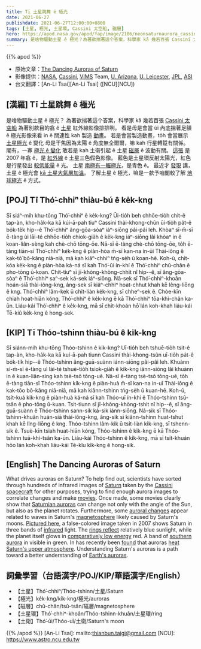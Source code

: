 ```yaml
---
title: Tī 土星跳舞 ê 極光
date: 2021-06-27
publishdate: 2021-06-27T12:00:00+0800
tags: [土星, 極光, 土星環, Cassini 太空船, 磁層]
hero: https://apod.nasa.gov/apod/fap/image/2106/neonsaturnaurora_cassini_1080.jpg
summary: 是啥物驅動土星 ê 極光？為著欲揣著這个答案，科學家 kā 幾若百張 Cassini 太空船為著別款目的翕 ê 土星紅外線影像排排咧。
---
```


{{% apod %}}

- 原始文章：[The Dancing Auroras of Saturn](https://apod.nasa.gov/apod/ap210627.html)
- 影像提供：[NASA](http://www.nasa.gov/), [Cassini](https://solarsystem.nasa.gov/missions/cassini/overview/), [VIMS](https://solarsystem.nasa.gov/missions/cassini/mission/spacecraft/cassini-orbiter/visible-and-infrared-mapping-spectrometer/) Team, [U. Arizona](https://www.lpl.arizona.edu/missions/cassini-vims), [U. Leicester](https://le.ac.uk/physics), [JPL](https://www.jpl.nasa.gov/), [ASI](https://www.asi.it/en/)
- 台文翻譯：[An-Li Tsai][An-Li Tsai] ([NCU][NCU])

## [漢羅] Tī 土星跳舞 ê 極光
是啥物驅動土星 ê 極光？
為著欲揣著這个答案，科學家 kā 幾若百張 [Cassini 太空船][Cassini spacecraft] 為著別款目的翕 ê [土星][Saturn] 紅外線影像排排咧。
看是毋是會當 ùi 內底揣著足額 ê 極光影像來看 in ê 關連性 kah 製造 [動畫][movies]。
若是會當製造動畫，to̍h 會當展示 [土星極光][Saturnian auroras] ê 變化 毋是干焦因為太陽 ê 角度無仝爾爾，嘛 kah 行星轉踅有關係。
閣有，一寡 [極光 ê 變化][auroral changes] 敢若是 kah 土衛引起 ê 土星 [磁層][magnetosphere] ê 波動有關。
[這張][Pictured here] 是 2007 年翕 ê，是 [紅外線][infrared] ê 土星三色假色影像。
藍色是土星環反射太陽光，紅色是行星發出 [較低能量][comparatively low energy] ê 光。
土星 [南極有一輾極光][southern aurora]，是青色 ê。
最近才 [發現][found] 講，土星 ê 極光會 [kā 土星大氣層加溫][heat Saturn's upper atmosphere]。
了解土星 ê 極光，嘛是一款予咱閣較了解 [地球極光][Earth's auroras] ê 方式。

## [POJ] Tī Thó͘-chhiⁿ thiàu-bú ê ke̍k-kng
Sī siáⁿ-mih khu-tōng Thó͘-chhiⁿ ê ke̍k-kng?
Ūi-tio̍h beh chhōe-tio̍h chit-ê tap-àn, kho-ha̍k-ka kā kúi-ā-pah tiuⁿ Cassini thài-khong-chûn ūi-tio̍h pa̍t-ê bo̍k-te̍k hip--ê Thó͘-chhiⁿ âng-gōa-sòaⁿ iáⁿ-siōng pâi-pâi leh.
Khòaⁿ sī-m̄-sī ē-tàng ùi lāi-té chhōe-tio̍h chiok-gia̍h ê ke̍k-kng iáⁿ-siōng lâi khòaⁿ in ê koan-liân-sèng kah chè-chō tōng-ōe.
Nā-sī ē-tàng chè-chō tōng-ōe, to̍h ē-tàng tiān-sī Thó͘-chhiⁿ ke̍k-kng ê piàn-hòa m̄-sī kan-na in-ūi Thài-iông ê kak-tō͘ bô-kâng niā-niā, mā kah kiâⁿ-chhiⁿ tńg-se̍h ū koan-hē.
Koh-ū, chi̍t-kóa ke̍k-kng ê piàn-hòa ká-ná sī kah Thó͘-ūi ín-khí ê Thó͘-chhiⁿ chû-chân ê pho-tōng ū-koan.
Chit-tiuⁿ sī jī-khòng-khòng-chhit nî hip--ê, sī âng-gōa-sòaⁿ ê Thó͘-chhiⁿ saⁿ-sek ká-sek iáⁿ-siōng.
Nâ-sek sī Thó͘-chhiⁿ-khoân hoán-siā thài-iông-kng, âng-sek sī kiâⁿ-chhiⁿ hoat-chhut khah kē lêng-liōng ê kng.
Thó͘-chhiⁿ lâm-kek ū chi̍t-liàn ke̍k-kng, sī chheⁿ-sek ê.
Chòe-kīn chiah hoat-hiān kóng, Thó͘-chhiⁿ ê ke̍k-kng ē kā Thó͘-chhiⁿ tōa-khì-chân ka-ūn.
Liáu-kái Thó͘-chhiⁿ ê ke̍k-kng, mā sī chi̍t-khoán hō͘ lán koh-khah liáu-kái Tē-kiû ke̍k-kng ê hong-sek.

## [KIP]  Tī Thóo-tshinn thiàu-bú ê ki̍k-kng
Sī siánn-mih khu-tōng Thóo-tshinn ê ki̍k-kng?
Uī-tio̍h beh tshuē-tio̍h tsit-ê tap-àn, kho-ha̍k-ka kā kuí-ā-pah tiunn Cassini thài-khong-tsûn uī-tio̍h pa̍t-ê bo̍k-ti̍k hip--ê Thóo-tshinn âng-guā-suànn iánn-siōng pâi-pâi leh.
Khuànn sī-m̄-sī ē-tàng uì lāi-té tshuē-tio̍h tsiok-gia̍h ê ki̍k-kng iánn-siōng lâi khuànn in ê kuan-liân-sìng kah tsè-tsō tōng-uē.
Nā-sī ē-tàng tsè-tsō tōng-uē, to̍h ē-tàng tiān-sī Thóo-tshinn ki̍k-kng ê piàn-huà m̄-sī kan-na in-uī Thài-iông ê kak-tōo bô-kâng niā-niā, mā kah kiânn-tshinn tńg-se̍h ū kuan-hē.
Koh-ū, tsi̍t-kuá ki̍k-kng ê piàn-huà ká-ná sī kah Thóo-uī ín-khí ê Thóo-tshinn tsû-tsân ê pho-tōng ū-kuan.
Tsit-tiunn sī jī-khòng-khòng-tshit nî hip--ê, sī âng-guā-suànn ê Thóo-tshinn sann-sik ká-sik iánn-siōng.
Nâ-sik sī Thóo-tshinn-khuân huán-siā thài-iông-kng, âng-sik sī kiânn-tshinn huat-tshut khah kē lîng-liōng ê kng.
Thóo-tshinn lâm-kik ū tsi̍t-liàn ki̍k-kng, sī tshenn-sik ê.
Tsuè-kīn tsiah huat-hiān kóng, Thóo-tshinn ê ki̍k-kng ē kā Thóo-tshinn tuā-khì-tsân ka-ūn.
Liáu-kái Thóo-tshinn ê ki̍k-kng, mā sī tsi̍t-khuán hōo lán koh-khah liáu-kái Tē-kîu ki̍k-kng ê hong-sik.

## [English] The Dancing Auroras of Saturn
What drives auroras on Saturn?
To help find out, scientists have sorted through hundreds of infrared images of [Saturn][Saturn] taken by the [Cassini spacecraft][Cassini spacecraft] for other purposes, trying to find enough aurora images to correlate changes and make [movies][movies].
Once made, some movies clearly show that [Saturnian auroras][Saturnian auroras] can change not only with the angle of the Sun, but also as the planet rotates.
Furthermore, some [auroral changes][auroral changes] appear related to waves in Saturn's [magnetosphere][magnetosphere] likely caused by Saturn's moons.
[Pictured here][Pictured here], a false-colored image taken in 2007 shows Saturn in three bands of [infrared][infrared] light.
The [rings reflect][rings reflect] relatively blue sunlight, while the planet itself glows in [comparatively low energy][comparatively low energy] red.
A band of [southern aurora][southern aurora] in visible in green.
In has recently been [found][found] that auroras [heat Saturn's upper atmosphere][heat Saturn's upper atmosphere].
Understanding Saturn's auroras is a path toward a better understanding of [Earth's auroras][Earth's auroras].

## 詞彙學習（台語漢字/POJ/KIP/華語漢字/English）

- 【土星】Thó͘-chhiⁿ/Thóo-tshinn/土星/Saturn
- 【極光】ke̍k-kng/ki̍k-kng/極光/auroras
- 【磁層】chû-chân/tsû-tsân/磁層/magnetosphere
- 【土星環】Thó͘-chhiⁿ-khoân/Thóo-tshinn-khuân/土星環/ring
- 【土衛】Thó͘-ūi/Thóo-uī/土衛/Saturn's moon


{{% /apod %}}
[An-Li Tsai]: mailto:thianbun.taigi@gmail.com
[NCU]: https://www.astro.ncu.edu.tw


[Saturn]:https://solarsystem.nasa.gov/planets/saturn/overview/
[Cassini spacecraft]:https://www.esa.int/Science_Exploration/Space_Science/Cassini-Huygens/Cassini_spacecraft
[movies]:http://www.youtube.com/watch?v=fzwiTspxtrg
[Saturnian auroras]:https://apod.nasa.gov/apod/ap081119.html
[auroral changes]:https://www.youtube.com/watch?v=7AmyfuJDMlY
[magnetosphere]:https://en.wikipedia.org/wiki/Magnetosphere
[Pictured here]:https://photojournal.jpl.nasa.gov/catalog/PIA13402
[infrared]:https://science.nasa.gov/ems/07_infraredwaves
[rings reflect]:https://apod.nasa.gov/apod/ap160313.html
[comparatively low energy]:https://pbs.twimg.com/media/BUCOEePIcAAht9h.jpg
[southern aurora]:https://apod.nasa.gov/apod/ap050222.html
[found]:https://ui.adsabs.harvard.edu/abs/2020NatAs...4..872B/abstract
[heat Saturn's upper atmosphere]:https://www.quantamagazine.org/cassini-data-solves-jupiter-and-saturns-energy-mystery-20210622/
[Earth's auroras]:https://apod.nasa.gov/apod/ap100701.html
